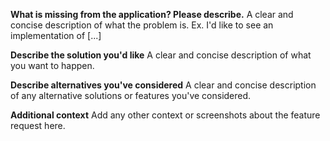 **What is missing from the application? Please describe.**
A clear and concise description of what the problem is. Ex. I'd like to see an implementation of [...]

**Describe the solution you'd like**
A clear and concise description of what you want to happen.

**Describe alternatives you've considered**
A clear and concise description of any alternative solutions or features you've considered.

**Additional context**
Add any other context or screenshots about the feature request here.